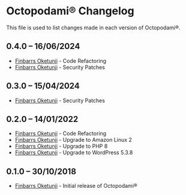 Octopodami® Changelog
=====================

This file is used to list changes made in each version of Octopodami®.

0.4.0 – 16/06/2024
-----
- [Finbarrs Oketunji](https://finbarrs.eu) - Code Refactoring
- [Finbarrs Oketunji](https://finbarrs.eu) - Security Patches

0.3.0 – 15/04/2024
-----
- [Finbarrs Oketunji](https://finbarrs.eu) - Security Patches

0.2.0 – 14/01/2022
-----
- [Finbarrs Oketunji](https://finbarrs.eu) - Code Refactoring
- [Finbarrs Oketunji](https://finbarrs.eu) - Upgrade to Amazon Linux 2
- [Finbarrs Oketunji](https://finbarrs.eu) - Upgrade to PHP 8
- [Finbarrs Oketunji](https://finbarrs.eu) - Upgrade to WordPress 5.3.8

0.1.0 – 30/10/2018
-----
- [Finbarrs Oketunji](https://finbarrs.eu) - Initial release of Octopodami®